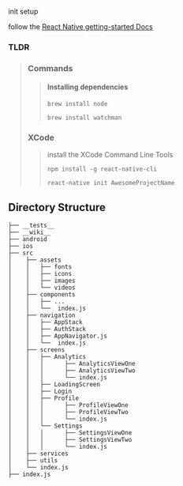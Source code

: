 init setup

follow the [React Native getting-started Docs](https://facebook.github.io/react-native/docs/getting-started)

### **TLDR**

> ### Commands
>
> > #### Installing dependencies
> >
> > `brew install node`
> >
> > `brew install watchman`
>
> ### XCode
>
> > install the XCode Command Line Tools
> >
> > `npm install -g react-native-cli`
> >
> > `react-native init AwesomeProjectName`

## Directory Structure

```
├── __tests__
├── __wiki__
├── android
├── ios
├── src
│    ├── assets
│    │   ├── fonts
│    │   ├── icons
│    │   ├── images
│    │   └── videos
│    ├── components
│    │   ├── ...
│    │   └──  index.js
│    ├── navigation
│    │   ├── AppStack
│    │   ├── AuthStack
│    │   ├── AppNavigator.js
│    │   └──  index.js
│    ├── screens
│    │   ├── Analytics
│    │   │      ├── AnalyticsViewOne
│    │   │      ├── AnalyticsViewTwo
│    │   │      └── index.js
│    │   ├── LoadingScreen
│    │   ├── Login
│    │   ├── Profile
│    │   │      ├── ProfileViewOne
│    │   │      ├── ProfileViewTwo
│    │   │      └── index.js
│    │   └── Settings
│    │   │      ├── SettingsViewOne
│    │   │      ├── SettingsViewTwo
│    │   │      └── index.js
│    ├── services
│    ├── utils
│    └── index.js
├── index.js
```
